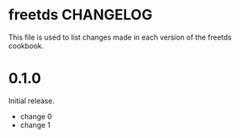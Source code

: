 # freetds CHANGELOG

This file is used to list changes made in each version of the freetds cookbook.

# 0.1.0

Initial release.

- change 0
- change 1

